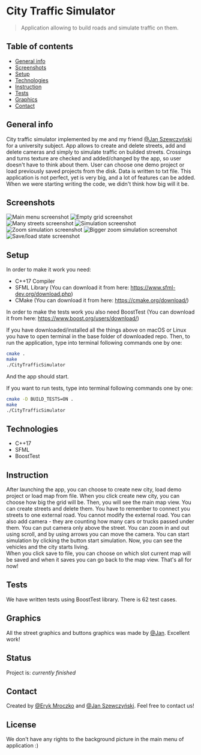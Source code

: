 # City Traffic Simulator
> Application allowing to build roads and simulate traffic on them. 

## Table of contents
* [General info](#general-info)
* [Screenshots](#screenshots)
* [Setup](#setup)
* [Technologies](#technologies)
* [Instruction](#instruction)
* [Tests](#tests)
* [Graphics](#graphics)
* [Contact](#contact)

## General info
City traffic simulator implemented by me and my friend [@Jan Szewczyński](https://github.com/lulek1410) for a university subject. 
App allows to create and delete streets, add and delete cameras and simply to simulate traffic on builded streets. 
Crossings and turns texture are checked and added/changed by the app, so user doesn't have to think about them. 
User can choose one demo project or load previously saved projects from the disk. 
Data is written to txt file. 
This application is not perfect, yet is very big, and a lot of features can be added. 
When we were starting writing the code, we didn't think how big will it be. 

## Screenshots
![Main menu screenshot](Resources/Screenshots/Screenshot1.png)
![Empty grid screenshot](Resources/Screenshots/Screenshot2.png)
![Many streets screenshot](Resources/Screenshots/Screenshot3.png)
![Simulation screenshot](Resources/Screenshots/Screenshot4.png)
![Zoom simulation screenshot](Resources/Screenshots/Screenshot6.png)
![Bigger zoom simulation screenshot](Resources/Screenshots/Screenshot7.png)
![Save/load state screenshot](Resources/Screenshots/Screenshot8.png)


## Setup
In order to make it work you need:
* C++17 Compiler
* SFML Library (You can download it from here: https://www.sfml-dev.org/download.php)
* CMake (You can download it from here: https://cmake.org/download/)

In order to make the tests work you also need BoostTest (You can download it from here: https://www.boost.org/users/download/)

If you have downloaded/installed all the things above on macOS or Linux you have to open terminal in the base folder of downloaded repo. 
Then, to run the application, type into terminal following commands one by one: 
```sh
cmake .
make
./CityTrafficSimulator
```
And the app should start. 

If you want to run tests, type into terminal following commands one by one: 
```sh
cmake -D BUILD_TESTS=ON .
make
./CityTrafficSimulator
```

## Technologies
* C++17
* SFML
* BoostTest

## Instruction
After launching the app, you can choose to create new city, load demo project or load map from file. 
When you click create new city, you can choose how big the grid will be. Then, you will see the main map view. 
You can create streets and delete them. You have to remember to connect you streets to one external road. You cannot modify the external road. 
You can also add camera - they are counting how many cars or trucks passed under them. You can put camera only above the street. 
You can zoom in and out using scroll, and by using arrows you can move the camera. 
You can start simulation by clicking the button start simulation. Now, you can see the vehicles and the city starts living.  
When you click save to file, you can choose on which slot current map will be saved and when it saves you can go back to the map view. 
That's all for now!

## Tests
We have written tests using BoostTest library. There is 62 test cases. 

## Graphics
All the street graphics and buttons graphics was made by [@Jan](https://github.com/lulek1410). Excellent work!

## Status
Project is: _currently finished_

## Contact
Created by [@Eryk Mroczko](https://www.erykmroczko.pl/) and [@Jan Szewczyński](https://github.com/lulek1410).
Feel free to contact us!

## License
We don't have any rights to the background picture in the main menu of application :)

